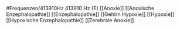 #Frequenzen/413910Hz
413910 Hz (E)
[[Anoxie]]
[[Anoxische Enzephalopathie]]
[[Enzephalopathie]]
[[Gehirn Hypoxie]]
[[Hypoxie]]
[[Hypoxische Enzephalopathie]]
[[Zerebrale Anoxie]]
